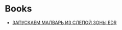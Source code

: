 # Books


 - [ЗАПУСКАЕМ МАЛВАРЬ ИЗ СЛЕПОЙ ЗОНЫ EDR](https://github.com/ayhan-dev/Books/blob/main/%D0%97%D0%90%D0%9F%D0%A3%D0%A1%D0%9A%D0%90%D0%95%D0%9C_%D0%9C%D0%90%D0%9B%D0%92%D0%90%D0%A0%D0%AC_%D0%98%D0%97_%D0%A1%D0%9B%D0%95%D0%9F%D0%9E%D0%98%CC%86_%D0%97%D0%9E%D0%9D%D0%AB_EDR.pdf)
